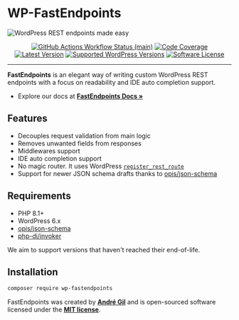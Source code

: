 # WP-FastEndpoints

<img src="https://raw.githubusercontent.com/matapatos/wp-fastendpoints/main/docs/images/wp-fastendpoints-wallpaper.png" alt="WordPress REST endpoints made easy">
<p align="center">
    <a href="https://github.com/matapatos/wp-fastendpoints/actions"><img alt="GitHub Actions Workflow Status (main)" src="https://img.shields.io/github/actions/workflow/status/matapatos/wp-fastendpoints/tests.yml"></a>
    <a href="https://codecov.io/gh/matapatos/wp-fastendpoints" ><img alt="Code Coverage" src="https://codecov.io/gh/matapatos/wp-fastendpoints/graph/badge.svg?token=8N7N9NMGLG"/></a>
    <a href="https://packagist.org/packages/matapatos/wp-fastendpoints"><img alt="Latest Version" src="https://img.shields.io/packagist/v/matapatos/wp-fastendpoints"></a>
    <a href="https://packagist.org/packages/matapatos/wp-fastendpoints"><img alt="Supported WordPress Versions" src="https://img.shields.io/badge/6.x-versions?logo=wordpress&label=versions"></a>
    <a href="https://packagist.org/packages/matapatos/wp-fastendpoints"><img alt="Software License" src="https://img.shields.io/packagist/l/matapatos/wp-fastendpoints"></a>
</p>

------
**FastEndpoints** is an elegant way of writing custom WordPress REST endpoints with a focus on readability and IDE auto completion support.

- Explore our docs at **[FastEndpoints Docs »](https://matapatos.github.io/wp-fastendpoints/)**

## Features

- Decouples request validation from main logic
- Removes unwanted fields from responses 
- Middlewares support
- IDE auto completion support
- No magic router. It uses WordPress [`register_rest_route`](https://developer.wordpress.org/reference/functions/register_rest_route/)
- Support for newer JSON schema drafts thanks to [opis/json-schema](https://opis.io/json-schema/2.x/)

## Requirements

- PHP 8.1+
- WordPress 6.x
- [opis/json-schema](https://opis.io/json-schema/2.x/)
- [php-di/invoker](https://packagist.org/packages/php-di/invoker)

We aim to support versions that haven't reached their end-of-life.

## Installation

```bash
composer require wp-fastendpoints
```

FastEndpoints was created by **[André Gil](https://www.linkedin.com/in/andre-gil/)** and is open-sourced software licensed under the **[MIT license](https://opensource.org/licenses/MIT)**.
